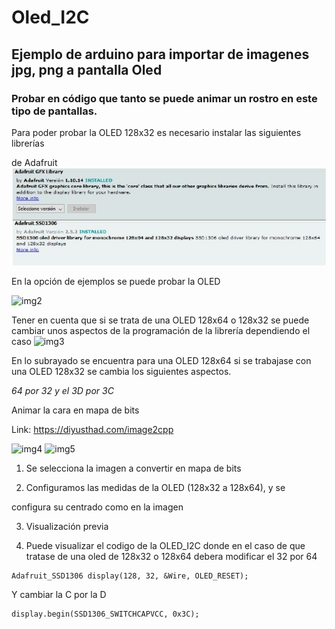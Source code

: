 # Oled_I2C
## Ejemplo de arduino para importar de imagenes jpg, png a pantalla Oled
### Probar en código que tanto se puede animar un rostro en este tipo de pantallas.

Para poder probar la OLED 128x32 es necesario instalar las siguientes librerías

de Adafruit
 ![img1](https://github.com/ArtilRobotics/Oled_I2C/blob/main/Images/Libreria%20Arduino%20OLED.jpg)

En la opción de ejemplos se puede probar la OLED
 
 ![img2]()
 
Tener en cuenta que si se trata de una OLED 128x64 o 128x32 se puede cambiar unos aspectos de la programación de la librería dependiendo el caso
![img3]()

En lo subrayado se encuentra para una OLED 128x64 si se trabajase con una OLED 128x32 se cambia los siguientes aspectos.

*64 por 32 y el 3D por 3C*

Animar la cara en mapa de bits

Link: https://diyusthad.com/image2cpp
 
![img4]()
![img5]()

1. Se selecciona la imagen a convertir en mapa de bits

2. Configuramos las medidas de la OLED (128x32 a 128x64), y se

configura su centrado como en la imagen

3. Visualización previa

4. Puede visualizar el codigo de la OLED_I2C donde en el caso de que tratase de una oled de 128x32 o 128x64 debera modificar el 32 por 64

``` 
Adafruit_SSD1306 display(128, 32, &Wire, OLED_RESET);
``` 
Y cambiar la C por la D
``` 
display.begin(SSD1306_SWITCHCAPVCC, 0x3C);
``` 
